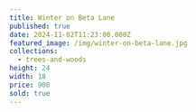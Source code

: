 ```yaml
---
title: Winter on Beta Lane
published: true
date: 2024-11-02T11:23:00.000Z
featured_image: /img/winter-on-beta-lane.jpg
collections:
  - trees-and-woods
height: 24
width: 18
price: 900
sold: true
---
```

